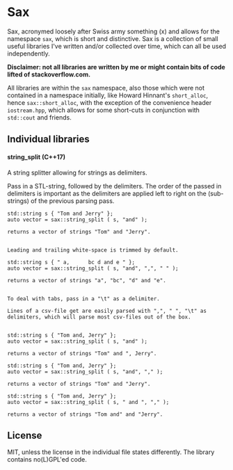
# Sax

Sax, acronymed loosely after Swiss army something (x) and allows for the namespace `sax`, which is short and distinctive. Sax is a collection of small useful libraries I've written and/or collected over time, which can all be used independently. 

**Disclaimer: not all libraries are written by me or might contain bits of code lifted of stackoverflow.com.**

All libraries are within the `sax` namespace, also those which were not contained in a namespace initially, like Howard Hinnant's `short_alloc`, hence `sax::short_alloc`, with the exception of the convenience header `iostream.hpp`, which allows for some short-cuts in conjunction with `std::cout` and friends.


## Individual libraries

#### string_split (C++17)

A string splitter allowing for strings as delimiters.

Pass in a STL-string, followed by the delimiters. The order of the passed in delimiters is important as the delimiters are applied left to right on the (sub-strings) of the previous parsing pass.


    std::string s { "Tom and Jerry" };
    auto vector = sax::string_split ( s, "and" );

    returns a vector of strings "Tom" and "Jerry".


    Leading and trailing white-space is trimmed by default.

    std::string s { " a,      bc d and e " };
    auto vector = sax::string_split ( s, "and", ",", " " );

    returns a vector of strings "a", "bc", "d" and "e".


    To deal with tabs, pass in a "\t" as a delimiter.

    Lines of a csv-file get are easily parsed with ",", " ", "\t" as 
    delimiters, which will parse most csv-files out of the box. 


    std::string s { "Tom and, Jerry" };
    auto vector = sax::string_split ( s, "and" );

    returns a vector of strings "Tom" and ", Jerry".

    std::string s { "Tom and, Jerry" };
    auto vector = sax::string_split ( s, "and", "," );

    returns a vector of strings "Tom" and "Jerry".
    
    std::string s { "Tom and, Jerry" };
    auto vector = sax::string_split ( s, " and ", "," );
    
    returns a vector of strings "Tom and" and "Jerry".


## License

MIT, unless the license in the individual file states differently. The library contains no(L)GPL'ed code.
